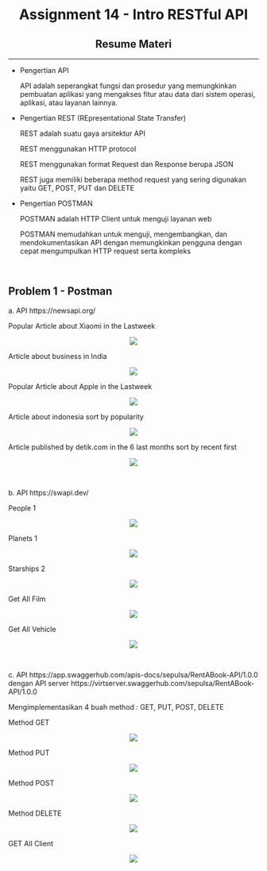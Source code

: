 <h1 align="center">Assignment 14 - Intro RESTful API</h1>
<h2 align="center">Resume Materi</h2>
<hr>

<ul>
    <li>Pengertian API</li>
        <p>API adalah seperangkat fungsi dan prosedur yang memungkinkan pembuatan aplikasi yang mengakses fitur atau data dari sistem operasi, aplikasi, atau layanan lainnya.</p>
    <li>Pengertian REST (REpresentational State Transfer)</li>
        <p>REST adalah suatu gaya arsitektur API</p>
        <p>REST menggunakan HTTP protocol</p>
        <p>REST menggunakan format Request dan Response berupa JSON</p>
        <p>REST juga memiliki beberapa method request yang sering digunakan yaitu GET, POST, PUT dan DELETE</p>
    <li>Pengertian POSTMAN</li>
        <p>POSTMAN adalah HTTP Client untuk menguji layanan web</p>
        <p>POSTMAN memudahkan untuk menguji, mengembangkan, dan mendokumentasikan API dengan memungkinkan pengguna dengan cepat mengumpulkan HTTP request serta kompleks</p>
</ul>
<br>

<h2>Problem 1 - Postman</h2>
<p>a. API https://newsapi.org/</p>
<p>Popular Article about Xiaomi in the Lastweek</p>
<p align="center">
    <img src="screenshots/problema_1.png">
    <br>
</p>
<p>Article about business in India</p>
<p align="center">
    <img src="screenshots/problema_2.png">
    <br>
</p>
<p>Popular Article about Apple in the Lastweek</p>
<p align="center">
    <img src="screenshots/problema_3.png">
    <br>
</p>
<p>Article about indonesia sort by popularity</p>
<p align="center">
    <img src="screenshots/problema_4.png">
    <br>
</p>
<p>Article published by detik.com in the 6 last months sort by recent first</p>
<p align="center">
    <img src="screenshots/problema_5.png">
    <br>
</p>
<br>
<p>b. API https://swapi.dev/ </p>
<p>People 1</p>
<p align="center">
    <img src="screenshots/problemb_1.png">
    <br>
</p>
<p>Planets 1</p>
<p align="center">
    <img src="screenshots/problemb_2.png">
    <br>
</p>
<p>Starships 2</p>
<p align="center">
    <img src="screenshots/problemb_3.png">
    <br>
</p>
<p>Get All Film</p>
<p align="center">
    <img src="screenshots/problemb_4.png">
    <br>
</p>
<p>Get All Vehicle</p>
<p align="center">
    <img src="screenshots/problemb_5.png">
    <br>
</p>
<br>
<p>c. API https://app.swaggerhub.com/apis-docs/sepulsa/RentABook-API/1.0.0 dengan API server https://virtserver.swaggerhub.com/sepulsa/RentABook-API/1.0.0</p>
<p>Mengimplementasikan 4 buah method : GET, PUT, POST, DELETE</p>
<p>Method GET</p>
<p align="center">
    <img src="screenshots/problemc_1.png">
    <br>
</p>
<p>Method PUT</p>
<p align="center">
    <img src="screenshots/problemc_2.png">
    <br>
</p>
<p>Method POST</p>
<p align="center">
    <img src="screenshots/problemc_3.png">
    <br>
</p>
<p>Method DELETE</p>
<p align="center">
    <img src="screenshots/problemc_4.png">
    <br>
</p>
<p>GET All Client</p>
<p align="center">
    <img src="screenshots/problemc_5.png">
    <br>
</p>
<br>